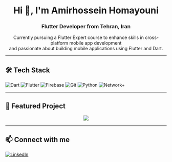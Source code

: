 
<h1 align="center">Hi 👋, I'm Amirhossein Homayouni</h1>
<h3 align="center">Flutter Developer from Tehran, Iran</h3>

<p align="center">
  Currently pursuing a Flutter Expert course to enhance skills in cross-platform mobile app development <br> and passionate about building mobile applications using Flutter and Dart.
</p>

---

## 🛠 Tech Stack

![Dart](https://img.shields.io/badge/-Dart-0175C2?style=flat&logo=dart&logoColor=white)
![Flutter](https://img.shields.io/badge/-Flutter-02569B?style=flat&logo=flutter&logoColor=white)
![Firebase](https://img.shields.io/badge/-Firebase-FFCA28?style=flat&logo=firebase&logoColor=black)
![Git](https://img.shields.io/badge/-Git-F05032?style=flat&logo=git&logoColor=white)
![Python](https://img.shields.io/badge/-Python-3776AB?style=flat&logo=python&logoColor=white)
![Network+](https://img.shields.io/badge/-Network%2B-000000?style=flat)

---

## 🚀 Featured Project

<p align="center">
  <a href="https://github.com/AmirhosseinHY/crypto-predictor-app">
    <img src="https://img.shields.io/badge/Crypto%20Predictor%20App-%20Click%20to%20View-informational?style=for-the-badge&logo=github" />
  </a>
</p>

---

## 📫 Connect with me

[![LinkedIn](https://img.shields.io/badge/-AmirhosseinHY-blue?style=flat&logo=linkedin&logoColor=white)](https://linkedin.com/in/AmirhosseinHY)
